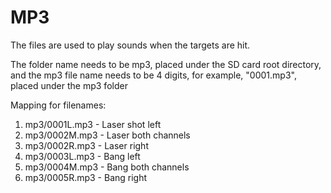 # MP3
The files are used to play sounds when the targets are hit.

The folder name needs to be mp3, placed under the SD card root directory, and the mp3 file name needs to be 4 digits, for example, "0001.mp3", placed under the mp3 folder

Mapping for filenames:
1. mp3/0001L.mp3 - Laser shot left
1. mp3/0002M.mp3 - Laser both channels
1. mp3/0002R.mp3 - Laser right
1. mp3/0003L.mp3 - Bang left
1. mp3/0004M.mp3 - Bang both channels
1. mp3/0005R.mp3 - Bang right
